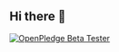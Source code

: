 ## Hi there 👋
[![OpenPledge Beta Tester](https://img.shields.io/badge/OpenPledge-Beta%20Tester-blueviolet?style=for-the-badge&logo=github&logoColor=white)](https://openpledge.io/beta-testers)
<!--
**zigcBenx/zigcBenx** is a ✨ _special_ ✨ repository because its `README.md` (this file) appears on your GitHub profile.

Here are some ideas to get you started:

- 🔭 I’m currently working on ...
- 🌱 I’m currently learning ...
- 👯 I’m looking to collaborate on ...
- 🤔 I’m looking for help with ...
- 💬 Ask me about ...
- 📫 How to reach me: ...
- 😄 Pronouns: ...
- ⚡ Fun fact: ...
-->
